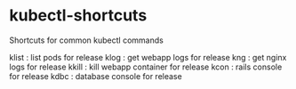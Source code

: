 # kubectl-shortcuts
Shortcuts for common kubectl commands

klist <release>: list pods for release
klog <release>: get webapp logs for release
kng <release>: get nginx logs for release
kkill <release>: kill webapp container for release
kcon <release>: rails console for release
kdbc <release>: database console for release
